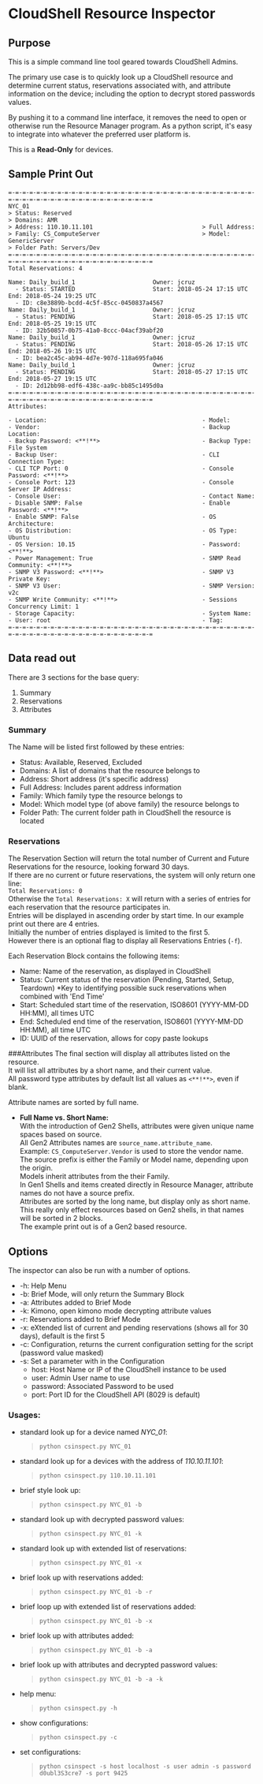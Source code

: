 # CloudShell Resource Inspector

## Purpose

This is a simple command line tool geared towards CloudShell Admins.  

The primary use case is to quickly look up a CloudShell resource and determine current status, 
reservations associated with, and attribute information on the device; including the option to decrypt stored passwords values.  

By pushing it to a command line interface, it removes the need to open or otherwise run the Resource Manager program.
As a python script, it's easy to integrate into whatever the preferred user platform is.  

This is a **Read-Only** for devices.  

## Sample Print Out
```bazaar
=-=-=-=-=-=-=-=-=-=-=-=-=-=-=-=-=-=-=-=-=-=-=-=-=-=-=-=-=-=-=-=-=-=-=-=-=-=-=-=-=-=-=-=-=-=-=-=-=-=-=-=-=-=-=-=
NYC_01
> Status: Reserved
> Domains: AMR
> Address: 110.10.11.101                               > Full Address:                                        
> Family: CS_ComputeServer                             > Model: GenericServer                                 
> Folder Path: Servers/Dev
=-=-=-=-=-=-=-=-=-=-=-=-=-=-=-=-=-=-=-=-=-=-=-=-=-=-=-=-=-=-=-=-=-=-=-=-=-=-=-=-=-=-=-=-=-=-=-=-=-=-=-=-=-=-=-=
Total Reservations: 4

Name: Daily_build_1                      Owner: jcruz
  - Status: STARTED                      Start: 2018-05-24 17:15 UTC      End: 2018-05-24 19:25 UTC
  - ID: c8e3889b-bcdd-4c5f-85cc-0450837a4567
Name: Daily_build_1                      Owner: jcruz
  - Status: PENDING                      Start: 2018-05-25 17:15 UTC      End: 2018-05-25 19:15 UTC
  - ID: 32b50857-0b75-41a0-8ccc-04acf39abf20
Name: Daily_build_1                      Owner: jcruz
  - Status: PENDING                      Start: 2018-05-26 17:15 UTC      End: 2018-05-26 19:15 UTC
  - ID: bea2c45c-ab94-4d7e-907d-118a695fa046
Name: Daily_build_1                      Owner: jcruz
  - Status: PENDING                      Start: 2018-05-27 17:15 UTC      End: 2018-05-27 19:15 UTC
  - ID: 2d12bb98-edf6-438c-aa9c-bb85c1495d0a
=-=-=-=-=-=-=-=-=-=-=-=-=-=-=-=-=-=-=-=-=-=-=-=-=-=-=-=-=-=-=-=-=-=-=-=-=-=-=-=-=-=-=-=-=-=-=-=-=-=-=-=-=-=-=-=
Attributes:

- Location:                                            - Model:                                               
- Vendor:                                              - Backup Location:                                     
- Backup Password: <**!**>                             - Backup Type: File System                             
- Backup User:                                         - CLI Connection Type:                                 
- CLI TCP Port: 0                                      - Console Password: <**!**>                            
- Console Port: 123                                    - Console Server IP Address:                           
- Console User:                                        - Contact Name:                                        
- Disable SNMP: False                                  - Enable Password: <**!**>                             
- Enable SNMP: False                                   - OS Architecture:                                     
- OS Distribution:                                     - OS Type: Ubuntu                                      
- OS Version: 10.15                                    - Password: <**!**>                                    
- Power Management: True                               - SNMP Read Community: <**!**>                         
- SNMP V3 Password: <**!**>                            - SNMP V3 Private Key:                                 
- SNMP V3 User:                                        - SNMP Version: v2c                                    
- SNMP Write Community: <**!**>                        - Sessions Concurrency Limit: 1                        
- Storage Capacity:                                    - System Name:                                         
- User: root                                           - Tag:                                                 
=-=-=-=-=-=-=-=-=-=-=-=-=-=-=-=-=-=-=-=-=-=-=-=-=-=-=-=-=-=-=-=-=-=-=-=-=-=-=-=-=-=-=-=-=-=-=-=-=-=-=-=-=-=-=-=
```

## Data read out

There are 3 sections for the base query:
1. Summary
2. Reservations
3. Attributes

### Summary
The Name will be listed first followed by these entries:
- Status:  Available, Reserved, Excluded
- Domains:  A list of domains that the resource belongs to
- Address:  Short address (it's specific address)
- Full Address:  Includes parent address information
- Family:  Which family type the resource belongs to
- Model:  Which model type (of above family) the resource belongs to
- Folder Path:  The current folder path in CloudShell the resource is located

### Reservations
The Reservation Section will return the total number of Current and Future Reservations for the resource, looking forward 30 days.  
If there are no current or future reservations, the system will only return one line:  
`Total Reservations: 0`  
Otherwise the `Total Reservations: X` will return with a series of entries for each reservation that the resource participates in.  
Entries will be displayed in ascending order by start time.  In our example print out there are 4 entries.  
Initially the number of entries displayed is limited to the first 5.  
However there is an optional flag to display all Reservations Entries (`-f`).  

Each Reservation Block contains the following items:  
- Name: Name of the reservation, as displayed in CloudShell
- Status: Current status of the reservation (Pending, Started, Setup, Teardown) 
*Key to identifying possible suck reservations when combined with 'End Time' 
- Start:  Scheduled start time of the reservation, ISO8601 (YYYY-MM-DD HH:MM), all times UTC
- End: Scheduled end time of the reservation, ISO8601 (YYYY-MM-DD HH:MM), all time UTC
- ID: UUID of the reservation, allows for copy paste lookups

###Attributes
The final section will display all attributes listed on the resource.  
It will list all attributes by a short name, and their current value.  
All password type attributes by default list all values as `<**!**>`, even if blank.  

Attribute names are sorted by full name.

+ **Full Name vs. Short Name:**  
     With the introduction of Gen2 Shells, attributes were given unique name spaces based on source.  
     All Gen2 Attributes names are `source_name.attribute_name`.   
     Example: `CS_ComputeServer.Vendor` is used to store the vendor name.  
     The source prefix is either the Family or Model name, depending upon the origin.  
     Models inherit attributes from the their Family.    
     In Gen1 Shells and items created directly in Resource Manager, attribute names do not have a source prefix.  
     Attributes are sorted by the long name, but display only as short name.  
     This really only effect resources based on Gen2 shells, in that names will be sorted in 2 blocks.  
     The example print out is of a Gen2 based resource.

## Options
The inspector can also be run with a number of options.

+ -h:  Help Menu
+ -b:  Brief Mode, will only return the Summary Block
+ -a:  Attributes added to Brief Mode
+ -k:  Kimono, open kimono mode decrypting attribute values
+ -r:  Reservations added to Brief Mode
+ -x:  eXtended list of current and pending reservations (shows all for 30 days), default is the first 5
+ -c:  Configuration, returns the current configuration setting for the script (password value masked)
+ -s:  Set a parameter with in the Configuration
    + host:  Host Name or IP of the CloudShell instance to be used
    + user:  Admin User name to use
    + password:  Associated Password to be used
    + port:  Port ID for the CloudShell API (8029 is default)
    
### Usages:  

+ standard look up for a device named *NYC_01*: 
    > `python csinspect.py NYC_01`
+ standard look up for a devices with the address of *110.10.11.101*:
    > `python csinspect.py 110.10.11.101`
+ brief style look up:
    > `python csinspect.py NYC_01 -b`     
+ standard look up with decrypted password values:
    > `python csinspect.py NYC_01 -k`
+ standard look up with extended list of reservations:
    > `python csinspect.py NYC_01 -x`
+ brief look up with reservations added:
    > `python csinspect.py NYC_01 -b -r`
+ brief loop up with extended list of reservations added:
    > `python csinspect.py NYC_01 -b -x`
+ brief look up with attributes added:
    > `python csinspect.py NYC_01 -b -a`
+ brief look up with attributes and decrypted password values:
    > `python csinspect.py NYC_01 -b -a -k`
+ help menu:
    > `python csinspect.py -h`
+ show configurations:
    > `python csinspect.py -c`
+ set configurations:
    > `python csinspect -s host localhost -s user admin -s password d0ubl3S3cre7 -s port 9425`
